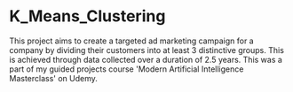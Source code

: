 # K_Means_Clustering
This project aims to create a targeted ad marketing campaign for a company by dividing their customers into at least 3 distinctive groups. This is achieved through data collected over a duration of 2.5 years.
This was a part of my guided projects course 'Modern Artificial Intelligence Masterclass' on Udemy.
